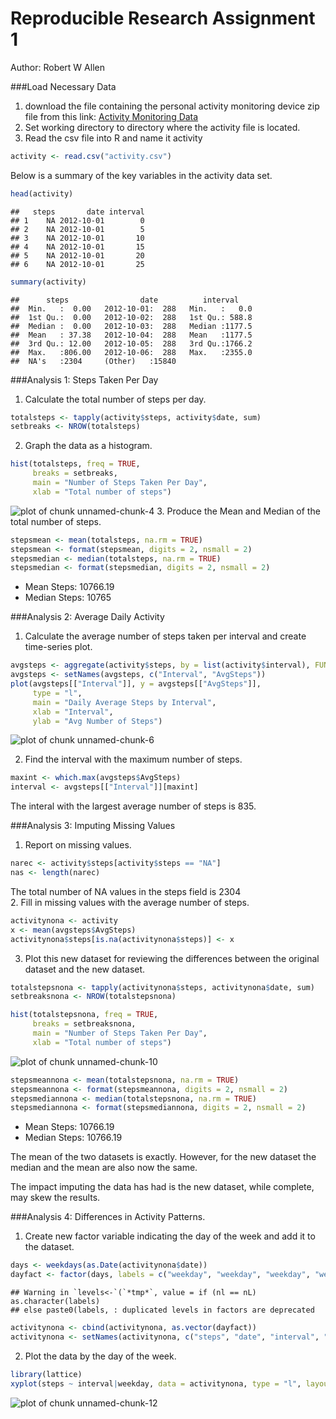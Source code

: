 Reproducible Research Assignment 1
==================================
Author: Robert W Allen

###Load Necessary Data  

1. download the file containing the personal activity monitoring device zip file from this link: [Activity Monitoring Data](https://d396qusza40orc.cloudfront.net/repdata%2Fdata%2Factivity.zip)
2.  Set working directory to directory where the activity file is located.
3. Read the csv file into R and name it activity  


```r
activity <- read.csv("activity.csv")
```

Below is a summary of the key variables in the activity data set.

```r
head(activity)
```

```
##   steps       date interval
## 1    NA 2012-10-01        0
## 2    NA 2012-10-01        5
## 3    NA 2012-10-01       10
## 4    NA 2012-10-01       15
## 5    NA 2012-10-01       20
## 6    NA 2012-10-01       25
```

```r
summary(activity)
```

```
##      steps                date          interval     
##  Min.   :  0.00   2012-10-01:  288   Min.   :   0.0  
##  1st Qu.:  0.00   2012-10-02:  288   1st Qu.: 588.8  
##  Median :  0.00   2012-10-03:  288   Median :1177.5  
##  Mean   : 37.38   2012-10-04:  288   Mean   :1177.5  
##  3rd Qu.: 12.00   2012-10-05:  288   3rd Qu.:1766.2  
##  Max.   :806.00   2012-10-06:  288   Max.   :2355.0  
##  NA's   :2304     (Other)   :15840
```

###Analysis 1:  Steps Taken Per Day

1.  Calculate the total number of steps per day.

```r
totalsteps <- tapply(activity$steps, activity$date, sum)
setbreaks <- NROW(totalsteps)
```
2.  Graph the data as a histogram.

```r
hist(totalsteps, freq = TRUE,
     breaks = setbreaks,
     main = "Number of Steps Taken Per Day",
     xlab = "Total number of steps")
```

![plot of chunk unnamed-chunk-4](figure/unnamed-chunk-4-1.png) 
3. Produce the Mean and Median of the total number of steps.

```r
stepsmean <- mean(totalsteps, na.rm = TRUE)
stepsmean <- format(stepsmean, digits = 2, nsmall = 2)
stepsmedian <- median(totalsteps, na.rm = TRUE)
stepsmedian <- format(stepsmedian, digits = 2, nsmall = 2)
```
* Mean Steps: 10766.19  
* Median Steps: 10765  

###Analysis 2:  Average Daily Activity

1.  Calculate the average number of steps taken per interval and create time-series plot.  

```r
avgsteps <- aggregate(activity$steps, by = list(activity$interval), FUN = mean, na.rm = TRUE)
avgsteps <- setNames(avgsteps, c("Interval", "AvgSteps"))
plot(avgsteps[["Interval"]], y = avgsteps[["AvgSteps"]], 
     type = "l",
     main = "Daily Average Steps by Interval",
     xlab = "Interval",
     ylab = "Avg Number of Steps")
```

![plot of chunk unnamed-chunk-6](figure/unnamed-chunk-6-1.png) 

2.  Find the interval with the maximum number of steps.  

```r
maxint <- which.max(avgsteps$AvgSteps)
interval <- avgsteps[["Interval"]][maxint]
```
The interal with the largest average number of steps is 835.

###Analysis 3:  Imputing Missing Values

1.  Report on missing values.

```r
narec <- activity$steps[activity$steps == "NA"]
nas <- length(narec)
```
The total number of NA values in the steps field is 2304  
2.  Fill in missing values with the average number of steps.

```r
activitynona <- activity
x <- mean(avgsteps$AvgSteps)
activitynona$steps[is.na(activitynona$steps)] <- x
```
3.  Plot this new dataset for reviewing the differences between the original dataset and the new dataset.


```r
totalstepsnona <- tapply(activitynona$steps, activitynona$date, sum)
setbreaksnona <- NROW(totalstepsnona)

hist(totalstepsnona, freq = TRUE,
     breaks = setbreaksnona,
     main = "Number of Steps Taken Per Day",
     xlab = "Total number of steps")
```

![plot of chunk unnamed-chunk-10](figure/unnamed-chunk-10-1.png) 

```r
stepsmeannona <- mean(totalstepsnona, na.rm = TRUE)
stepsmeannona <- format(stepsmeannona, digits = 2, nsmall = 2)
stepsmediannona <- median(totalstepsnona, na.rm = TRUE)
stepsmediannona <- format(stepsmediannona, digits = 2, nsmall = 2)
```
* Mean Steps: 10766.19  
* Median Steps: 10766.19 

The mean of the two datasets is exactly.  However, for the new dataset the median and the mean are also now the same.  

The impact imputing the data has had is the new dataset, while complete, may skew the results.

###Analysis 4:  Differences in Activity Patterns.
1.  Create new factor variable indicating the day of the week and add it to the dataset.

```r
days <- weekdays(as.Date(activitynona$date))
dayfact <- factor(days, labels = c("weekday", "weekday", "weekday", "weekday", "weekday", "weekend", "weekend"))
```

```
## Warning in `levels<-`(`*tmp*`, value = if (nl == nL) as.character(labels)
## else paste0(labels, : duplicated levels in factors are deprecated
```

```r
activitynona <- cbind(activitynona, as.vector(dayfact))
activitynona <- setNames(activitynona, c("steps", "date", "interval", "weekday"))
```
2.  Plot the data by the day of the week.

```r
library(lattice)
xyplot(steps ~ interval|weekday, data = activitynona, type = "l", layout = c(1,2))
```

![plot of chunk unnamed-chunk-12](figure/unnamed-chunk-12-1.png) 

